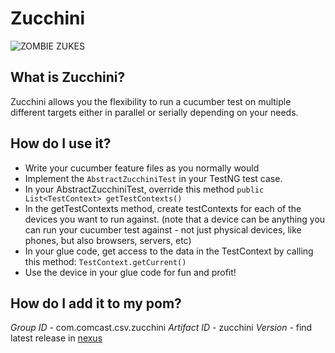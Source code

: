 Zucchini
========
![ZOMBIE ZUKES](http://www.fruitycuties.com/images/humour/138-cartoon-zucchini-joke.gif)

What is Zucchini?
-----------------
Zucchini allows you the flexibility to run a cucumber test on multiple different targets either in parallel or serially depending on your needs.

How do I use it?
----------------
* Write your cucumber feature files as you normally would
* Implement the `AbstractZucchiniTest` in your TestNG test case.
* In your AbstractZucchiniTest, override this method `public List<TestContext> getTestContexts()`
* In the getTestContexts method, create testContexts for each of the devices you want to run against.  (note that a device can be anything you can run your cucumber test against - not just physical devices, like phones, but also browsers, servers, etc)
* In your glue code, get access to the data in the TestContext by calling this method:	`TestContext.getCurrent()`
* Use the device in your glue code for fun and profit!

How do I add it to my pom?
--------------------------
*Group ID* - com.comcast.csv.zucchini
*Artifact ID* - zucchini
*Version* - find latest release in [nexus](http://nexus.cvs.ula.comcast.net:8081/nexus/content/repositories/releases/com/comcast/csv/zucchini/zucchini/)


